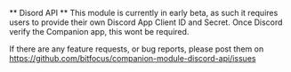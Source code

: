 ** Disord API **
This module is currently in early beta, as such it requires users to provide their own Discord App Client ID and Secret. Once Discord verify the Companion app, this wont be required.

If there are any feature requests, or bug reports, please post them on https://github.com/bitfocus/companion-module-discord-api/issues